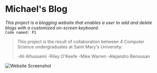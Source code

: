 # Michael's Blog
*This project is a blogging website that enables a user to add and delete blogs with a customized on-screen keyboard.*                        
`Code named: P1`

> This project is the result of collaboration between 4 Computer Science undergraduates at Saint Mary's University:
> 
> -Ali Alhusseini
> -Riley O'Keefe
> -Mike Warren
> -Alejandro Bensusan

![Website Screenshot](screenshot.png)

